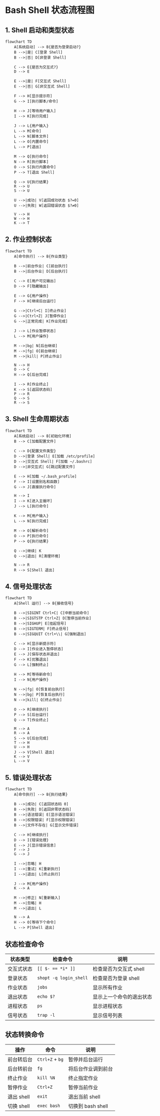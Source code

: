 # Bash Shell 状态流程图

## 1. Shell 启动和类型状态

```mermaid
flowchart TD
    A[系统启动] --> B{是否为登录启动?}
    B -->|是| C[登录 Shell]
    B -->|否| D[非登录 Shell]
    
    C --> E{是否为交互式?}
    D --> E
    
    E -->|是| F[交互式 Shell]
    E -->|否| G[非交互式 Shell]
    
    F --> H[显示提示符]
    G --> I[执行脚本/命令]
    
    H --> J[等待用户输入]
    I --> K[执行完成]
    
    J --> L{用户输入}
    L --> M[命令]
    L --> N[脚本文件]
    L --> O[内置命令]
    L --> P[退出]
    
    M --> Q[执行命令]
    N --> R[执行脚本]
    O --> S[执行内置命令]
    P --> T[退出 Shell]
    
    Q --> U{执行结果}
    R --> U
    S --> U
    
    U -->|成功| V[返回成功状态 $?=0]
    U -->|失败| W[返回错误状态 $?≠0]
    
    V --> H
    W --> H
    K --> T
```

## 2. 作业控制状态

```mermaid
flowchart TD
    A[命令执行] --> B{作业类型}
    
    B -->|前台作业| C[前台执行]
    B -->|后台作业| D[后台执行]
    
    C --> E[用户可见输出]
    D --> F[隐藏输出]
    
    E --> G{用户操作}
    F --> H[继续后台运行]
    
    G -->|Ctrl+C| I[终止作业]
    G -->|Ctrl+Z| J[暂停作业]
    G -->|正常完成| K[作业完成]
    
    J --> L[作业暂停状态]
    L --> M{用户操作}
    
    M -->|bg| N[后台继续]
    M -->|fg| O[前台继续]
    M -->|kill| P[终止作业]
    
    N --> H
    O --> C
    H --> Q[后台完成]
    
    I --> R[作业终止]
    K --> S[返回状态码]
    P --> R
    Q --> S
    R --> S
```

## 3. Shell 生命周期状态

```mermaid
flowchart TD
    A[系统启动] --> B[初始化环境]
    B --> C[加载配置文件]
    
    C --> D{配置文件类型}
    D -->|登录 Shell| E[加载 /etc/profile]
    D -->|交互式 Shell| F[加载 ~/.bashrc]
    D -->|非交互式| G[跳过配置文件]
    
    E --> H[加载 ~/.bash_profile]
    F --> I[设置别名和函数]
    G --> J[直接执行命令]
    
    H --> I
    I --> K[进入主循环]
    J --> L[执行命令]
    
    K --> M{用户输入}
    L --> N[执行完成]
    
    M --> O[解析命令]
    O --> P[执行命令]
    P --> Q{执行结果}
    
    Q -->|继续| K
    Q -->|退出| R[清理环境]
    
    N --> R
    R --> S[Shell 退出]
```

## 4. 信号处理状态

```mermaid
flowchart TD
    A[Shell 运行] --> B{接收信号}
    
    B -->|SIGINT Ctrl+C| C[中断当前命令]
    B -->|SIGTSTP Ctrl+Z| D[暂停当前作业]
    B -->|SIGHUP| E[挂起信号]
    B -->|SIGTERM| F[终止信号]
    B -->|SIGQUIT Ctrl+\\| G[强制退出]
    
    C --> H[显示新提示符]
    D --> I[作业进入暂停状态]
    E --> J[保存状态并退出]
    F --> K[优雅退出]
    G --> L[强制终止]
    
    H --> M[等待新命令]
    I --> N{用户操作}
    
    N -->|fg| O[恢复前台执行]
    N -->|bg| P[恢复后台执行]
    N -->|kill| Q[终止作业]
    
    O --> R[继续执行]
    P --> S[后台运行]
    Q --> T[作业终止]
    
    M --> A
    R --> A
    S --> U[后台完成]
    T --> H
    U --> H
    J --> V[Shell 退出]
    K --> V
    L --> V
```

## 5. 错误处理状态

```mermaid
flowchart TD
    A[命令执行] --> B{执行结果}
    
    B -->|成功| C[返回状态码 0]
    B -->|失败| D[返回非零状态码]
    B -->|语法错误| E[显示语法错误]
    B -->|权限错误| F[显示权限错误]
    B -->|文件不存在| G[显示文件错误]
    
    C --> H[继续执行]
    D --> I{错误处理}
    E --> J[显示错误信息]
    F --> J
    G --> J
    
    I -->|忽略| H
    I -->|重试| K[重新执行]
    I -->|退出| L[终止执行]
    
    J --> M{用户操作}
    K --> A
    
    M -->|修正| N[重新输入]
    M -->|忽略| H
    M -->|退出| L
    
    N --> A
    H --> O[等待下个命令]
    L --> P[Shell 退出]
```

## 状态检查命令

| 状态类型 | 检查命令 | 说明 |
|---------|---------|------|
| 交互式状态 | `[[ $- == *i* ]]` | 检查是否为交互式 shell |
| 登录状态 | `shopt -q login_shell` | 检查是否为登录 shell |
| 作业状态 | `jobs` | 显示所有作业 |
| 退出状态 | `echo $?` | 显示上一个命令的退出状态 |
| 进程状态 | `ps` | 显示进程状态 |
| 信号状态 | `trap -l` | 显示信号列表 |

## 状态转换命令

| 操作 | 命令 | 说明 |
|------|------|------|
| 前台转后台 | `Ctrl+Z` + `bg` | 暂停并后台运行 |
| 后台转前台 | `fg` | 将后台作业调到前台 |
| 终止作业 | `kill %N` | 终止指定作业 |
| 暂停作业 | `Ctrl+Z` | 暂停当前作业 |
| 退出 shell | `exit` | 退出当前 shell |
| 切换 shell | `exec bash` | 切换到 bash shell |
